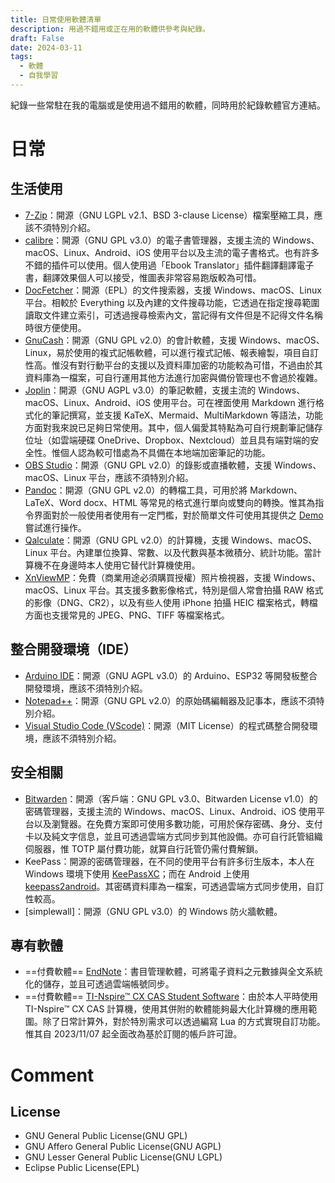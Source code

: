 ```yaml
---
title: 日常使用軟體清單
description: 用過不錯用或正在用的軟體供參考與紀錄。
draft: False
date: 2024-03-11
tags:
  - 軟體
  - 自我學習
---
```

紀錄一些常駐在我的電腦或是使用過不錯用的軟體，同時用於紀錄軟體官方連結。

# 日常
## 生活使用
- [7-Zip](https://www.7-zip.org/)：開源（GNU LGPL v2.1、BSD 3-clause License）檔案壓縮工具，應該不須特別介紹。
- [calibre](https://calibre-ebook.com/)：開源（GNU GPL v3.0）的電子書管理器，支援主流的 Windows、macOS、Linux、Android、iOS 使用平台以及主流的電子書格式。也有許多不錯的插件可以使用。個人使用過「Ebook Translator」插件翻譯翻譯電子書，翻譯效果個人可以接受，惟圖表非常容易跑版較為可惜。
- [DocFetcher](https://docfetcher.sourceforge.io)：開源（EPL）的文件搜索器，支援 Windows、macOS、Linux 平台。相較於 Everything 以及內建的文件搜尋功能，它透過在指定搜尋範圍讀取文件建立索引，可透過搜尋檢索內文，當記得有文件但是不記得文件名稱時很方便使用。
- [GnuCash](https://www.gnucash.org)：開源（GNU GPL v2.0）的會計軟體，支援 Windows、macOS、Linux，易於使用的複式記帳軟體，可以進行複式記帳、報表繪製，項目自訂性高。惟沒有對行動平台的支援以及資料庫加密的功能較為可惜，不過由於其資料庫為一檔案，可自行運用其他方法進行加密與備份管理也不會過於複雜。
- [Joplin](https://joplinapp.org/)：開源（GNU AGPL v3.0）的筆記軟體，支援主流的 Windows、macOS、Linux、Android、iOS 使用平台。可在裡面使用 Markdown 進行格式化的筆記撰寫，並支援 KaTeX、Mermaid、MultiMarkdown 等語法，功能方面對我來說已足夠日常使用。其中，個人偏愛其特點為可自行規劃筆記儲存位址（如雲端硬碟 OneDrive、Dropbox、Nextcloud）並且具有端對端的安全性。惟個人認為較可惜處為不具備在本地端加密筆記的功能。
- [OBS Studio](https://obsproject.com/)：開源（GNU GPL v2.0）的錄影或直播軟體，支援 Windows、macOS、Linux 平台，應該不須特別介紹。
- [Pandoc](https://pandoc.org/index.html)：開源（GNU GPL v2.0）的轉檔工具，可用於將 Markdown、LaTeX、Word docx、HTML 等常見的格式進行單向或雙向的轉換。惟其為指令界面對於一般使用者使用有一定門檻，對於簡單文件可使用其提供之 [Demo](https://pandoc.org/try/) 嘗試進行操作。
- [Qalculate](https://qalculate.github.io/)：開源（GNU GPL v2.0）的計算機，支援 Windows、macOS、Linux 平台。內建單位換算、常數、以及代數與基本微積分、統計功能。當計算機不在身邊時本人使用它替代計算機使用。
- [XnViewMP](https://www.xnview.com/en/xnviewmp/)：免費（商業用途必須購買授權）照片檢視器，支援 Windows、macOS、Linux 平台。其支援多數影像格式，特別是個人常會拍攝 RAW 格式的影像（DNG、CR2），以及有些人使用 iPhone 拍攝 HEIC 檔案格式，轉檔方面也支援常見的 JPEG、PNG、TIFF 等檔案格式。

## 整合開發環境（IDE）
- [Arduino IDE](https://www.arduino.cc/en/software)：開源（GNU AGPL v3.0）的 Arduino、ESP32 等開發板整合開發環境，應該不須特別介紹。
- [Notepad++](https://notepad-plus-plus.org/)：開源（GNU GPL v2.0）的原始碼編輯器及記事本，應該不須特別介紹。
- [Visual Studio Code (VScode)](https://code.visualstudio.com/)：開源（MIT License）的程式碼整合開發環境，應該不須特別介紹。

## 安全相關
- [Bitwarden](https://bitwarden.com/)：開源（客戶端：GNU GPL v3.0、Bitwarden License v1.0）的密碼管理器，支援主流的 Windows、macOS、Linux、Android、iOS 使用平台以及瀏覽器。在免費方案即可使用多數功能，可用於保存密碼、身分、支付卡以及純文字信息，並且可透過雲端方式同步到其他設備。亦可自行託管組織伺服器，惟 TOTP 屬付費功能，就算自行託管仍需付費解鎖。
- KeePass：開源的密碼管理器，在不同的使用平台有許多衍生版本，本人在 Windows 環境下使用 [KeePassXC](https://keepassxc.org/)；而在 Android 上使用 [keepass2android](https://play.google.com/store/apps/details?id=keepass2android.keepass2android&hl=zh_TW&gl=US)。其密碼資料庫為一檔案，可透過雲端方式同步使用，自訂性較高。
- [simplewall]：開源（GNU GPL v3.0）的 Windows 防火牆軟體。

## 專有軟體
- ==付費軟體== [EndNote](https://endnote.com)：書目管理軟體，可將電子資料之元數據與全文系統化的儲存，並且可透過雲端帳號同步。
- ==付費軟體== [TI-Nspire™ CX CAS Student Software](https://education.ti.com/en/software/details/en/36BE84F974E940C78502AA47492887AB/ti-nspirecxcas_pc_full)：由於本人平時使用 TI-Nspire™ CX CAS 計算機，使用其併附的軟體能夠最大化計算機的應用範圍。除了日常計算外，對於特別需求可以透過編寫 Lua 的方式實現自訂功能。惟其自 2023/11/07 起全面改為基於訂閱的帳戶許可證。


# Comment
## License
- GNU General Public License(GNU GPL)
- GNU Affero General Public License(GNU AGPL)
- GNU Lesser General Public License(GNU LGPL)
- Eclipse Public License(EPL)
